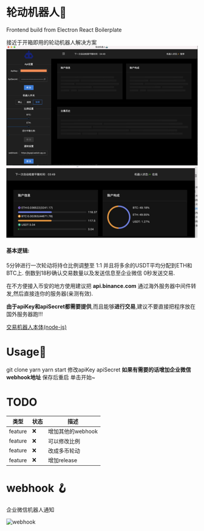 # 轮动机器人🤖️

Frontend build from Electron React Boilerplate

接近于开箱即用的轮动机器人解决方案
![基本菜单](https://raw.githubusercontent.com/KevinTroyT/binance-rotation-bot/master/doc/image/menu.png)
![账户信息](https://raw.githubusercontent.com/KevinTroyT/binance-rotation-bot/master/doc/image/menu2.jpg)
#### 基本逻辑: 
5分钟进行一次轮动将持仓比例调整至 1:1 并且将多余的USDT平均分配到ETH和BTC上.
倒数到18秒确认交易数量以及发送信息至企业微信 0秒发送交易.

在不方便接入币安的地方使用建议把 **api.binance.com** 通过海外服务器中间件转发,然后直接连你的服务器(亲测有效).

**由于apiKey和apiSecret都需要提供**,而且能够**进行交易**,建议不要直接把程序放在国外服务器跑!!!

[交易机器人本体(node-js)](https://github.com/KevinTroyT/binance-rotation-bot/tree/master/src/main/TradeBot)

# Usage🚀
git clone 
yarn
yarn start
修改apiKey apiSecret 
**如果有需要的话增加企业微信webhook地址**
 保存后重启
单击开始~

# TODO

|类型|状态| 描述 | 
|--|--| -- |
|feature| ❌ | 增加其他的webhook |
|feature| ❌ | 可以修改比例 |
|feature| ❌ | 改成多币轮动 |
|feature| ❌ | 增加release |


# webhook 🪝
 
 企业微信机器人通知
  
![webhook](https://raw.githubusercontent.com/KevinTroyT/binance-rotation-bot/master/doc/image/webhook.png)
